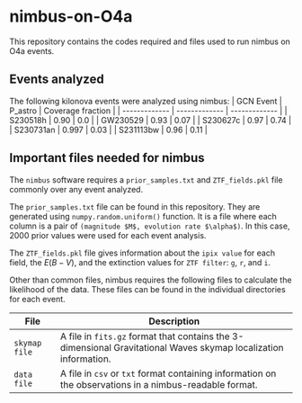 # nimbus-on-O4a
This repository contains the codes required and files used to run nimbus on O4a events.

## Events analyzed
The following kilonova events were analyzed using nimbus:
| GCN Event  | P_astro | Coverage fraction |
| ------------- | ------------- | ------------- |
| S230518h | 0.90 | 0.0 |
| GW230529 | 0.93 | 0.07 |
| S230627c | 0.97 | 0.74 |
| S230731an | 0.997 | 0.03 |
| S231113bw | 0.96 | 0.11 |

## Important files needed for nimbus
The `nimbus` software requires a `prior_samples.txt` and `ZTF_fields.pkl` file commonly over any event analyzed.

The `prior_samples.txt` file can be found in this repository. They are generated using `numpy.random.uniform()` function. It is a file where each column is a pair of `(magnitude $M$, evolution rate $\alpha$)`. In this case, $2000$ prior values were used for each event analysis. 

The `ZTF_fields.pkl` file gives information about the `ipix value` for each field, the $E(B-V)$, and the extinction values for `ZTF filter`: `g`, `r`, and `i`.

Other than common files, nimbus requires the following files to calculate the likelihood of the data. These files can be found in the individual directories for each event.

| File | Description |
| ------------- | ------------- |
| `skymap file` | A file in `fits.gz` format that contains the 3-dimensional Gravitational Waves skymap localization information.|
| `data file` | A file in `csv` or `txt` format containing information on the observations in a nimbus-readable format.|
